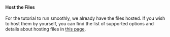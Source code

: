 #### Host the Files

For the tutorial to run smoothly, we already have the files hosted. If you wish to host them by yourself, you can find the list of supported options and details about hosting files in [this page](/concepts/hosting_files).
